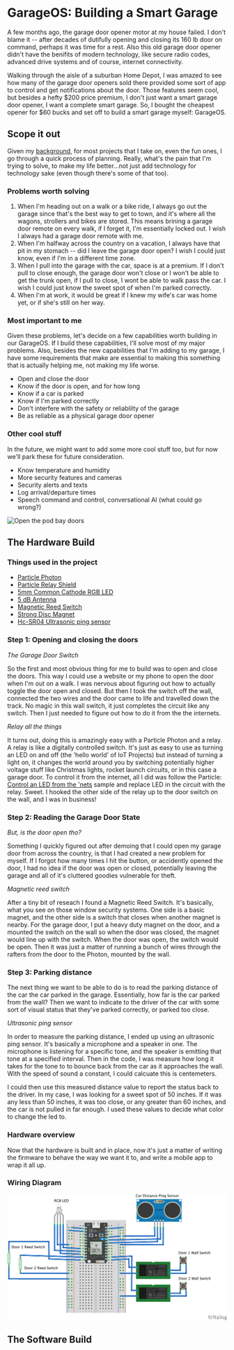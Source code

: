 # GarageOS: Building a Smart Garage

A few months ago, the garage door opener motor at my house failed. I don't blame it -- after decades of dutifully opening and closing its 160 lb door on command, perhaps it was time for a rest. Also this old garage door opener didn't have the benifits of modern technology, like secure radio codes, advanced drive systems and of course, internet connectivity.

Walking through the aisle of a suburban Home Depot, I was amazed to see how many of the garage door openers sold there provided some sort of app to control and get notifications about the door. Those features seem cool, but besides a hefty $200 price premium, I don't just want a smart garage door opener, I want a complete smart garage. So, I bought the cheapest opener for $60 bucks and set off to build a smart garage myself: GarageOS.

## Scope it out
Given my [background](http://dwcares.com/2013/08/19/slide-deck-framing/), for most projects that I take on, even the fun ones, I go through a quick process of planning. Really, what's the pain that I'm trying to solve, to make my life better...not just add technology for technology sake (even though there's some of that too).

### Problems worth solving
1. When I'm heading out on a walk or a bike ride, I always go out the garage since that's the best way to get to town, and it's where all the wagons, strollers and bikes are stored. This means brining a garage door remote on every walk, if I forget it, I'm essentially locked out. I wish I always had a garage door remote with me.
2. When I'm halfway across the country on a vacation, I always have that pit in my stomach -- did I leave the garage door open? I wish I could just know, even if I'm in a different time zone.
3. When I pull into the garage with the car, space is at a premium. If I don't pull to close enough, the garage door won't close or I won't be able to get the trunk open, if I pull to close, I wont be able to walk pass the car. I wish I could just know the sweet spot of when I'm parked correctly.
4. When I'm at work, it would be great if I knew my wife's car was home yet, or if she's still on her way.

### Most important to me
Given these problems, let's decide on a few capabilities worth building in our GarageOS. If I build these capabilities, I'll solve most of my major problems. Also, besides the new capabilities that I'm adding to my garage, I have some requirements that make are essential to making this something that is actually helping me, not making my life worse.
* Open and close the door
* Know if the door is open, and for how long
* Know if a car is parked
* Know if I'm parked correctly
* Don't interfere with the safety or reliablilty of the garage
* Be as reliable as a physical garage door opener

### Other cool stuff
In the future, we might want to add some more cool stuff too, but for now we'll park these for future consideration. 
* Know temperature and humidity
* More security features and cameras
* Security alerts and texts
* Log arrival/departure times
* Speech command and control, conversational AI (what could go wrong?)

![Open the pod bay doors](https://media.giphy.com/media/3o7qDJw6t5ss2FLr32/giphy.gif)

## The Hardware Build

### Things used in the project
* [Particle Photon](https://store.particle.io/collections/photon)
* [Particle Relay Shield](https://store.particle.io/collections/shields-and-kits)
* [5mm Common Cathode RGB LED](http://www.amazon.com/microtivity-IL612-Diffused-Controllable-Common/dp/B006S21SQO/ref=sr_1_1?s=industrial&ie=UTF8&qid=1464707436&sr=1-1&keywords=5mm+rgb+led)
* [5 dB Antenna](http://www.amazon.com/Wi-fi-Antenna-RP-SMA-Antennas-Cables/dp/B00A4I3AGE?ie=UTF8&psc=1&redirect=true&ref_=oh_aui_detailpage_o06_s00)
* [Magnetic Reed Switch](http://www.amazon.com/Directed-Electronics-8601-Magnetic-Switch/dp/B0009SUF08?ie=UTF8&psc=1&redirect=true&ref_=oh_aui_detailpage_o03_s00)
* [Strong Disc Magnet](http://www.amazon.com/Industrial-Grade-10E794-Magnet-Ceramic/dp/B007OXE56G/ref=sr_1_2?s=industrial&ie=UTF8&qid=1464707385&sr=1-2&keywords=magnet)
* [Hc-SR04 Ultrasonic ping sensor](http://www.amazon.com/Mihappy-Ultrasonic-Distance-Measuring-Transducer/dp/B00IJWZTI4?ie=UTF8&psc=1&redirect=true&ref_=oh_aui_detailpage_o08_s00)

### Step 1: Opening and closing the doors


*The Garage Door Switch*

So the first and most obvious thing for me to build was to open and close the doors. This way I could use a website or my phone to open the door when I'm out on a walk. I was nervous about figuring out how to actually toggle the door open and closed. But then I took the switch off the wall, connected the two wires and the door came to life and travelled down the track. No magic in this wall switch, it just completes the circuit like any switch. Then I just needed to figure out how to do it from the the internets.

*Relay all the things*

 It turns out, doing this is amazingly easy with a Particle Photon and a relay. A relay is like a digitally controlled switch. It's just as easy to use as turning an LED on and off (the 'hello world' of IoT Projects) but instead of turning a light on, it changes the world around you by switching potentially higher voltage stuff like Christmas lights, rocket launch circuits, or in this case a garage door. To control it from the internet, all I did was follow the Particle: [Control an LED from the 'nets](https://docs.particle.io/guide/getting-started/examples/photon/#control-leds-over-the-39-net) sample and replace LED in the circuit with the relay. Sweet. I hooked the other side of the relay up to the door switch on the wall, and I was in business!
 
### Step 2: Reading the Garage Door State
 
 *But, is the door open tho?*
 
 Something I quickly figured out after demoing that I could open my garage door from across the country, is that I had created a new problem for myself. If I forgot how many times I hit the button, or accidently opened the door, I had no idea if the door was open or closed, potentially leaving the garage and all of it's cluttered goodies vulnerable for theft.
 
 *Magnetic reed switch*
 
 After a tiny bit of reseach I found a Magnetic Reed Switch. It's basically, what you see on those window security systems. One side is a basic magnet, and the other side is a switch that closes when another magnet is nearby. For the garage door, I put a heavy duty magnet on the door, and a mounted the switch on the wall so when the door was closed, the magnet would line up with the switch. When the door was open, the switch would be open. Then it was just a matter of running a bunch of wires through the rafters from the door to the Photon, mounted by the wall.
 
### Step 3: Parking distance
The next thing we want to be able to do is to read the parking distance of the car the car parked in the garage. Essentially, how far is the car parked from the wall? Then we want to indicate to the driver of the car with some sort of visual status that they've parked correctly, or parked too close.

*Ultrasonic ping sensor* 

In order to measure the parking distance, I ended up using an ultrasonic ping sensor. It's basically a microphone and a speaker in one. The microphone is listening for a specific tone, and the speaker is emitting that tone at a specified interval. Then in the code, I was measure how long it takes for the tone to to bounce back from the car as it approaches the wall. With the speed of sound a constant, I could calcuate this is centemeters. 

I could then use this measured distance value to report the status back to the driver. In my case, I was looking for a sweet spot of 50 inches. If it was any less than 50 inches, it was too close, or any greater than 60 inches, and the car is not pulled in far enough. I used these values to decide what color to change the led to. 

### Hardware overview

Now that the hardware is built and in place, now it's just a matter of writing the firmware to behave the way we want it to, and write a mobile app to wrap it all up. 

### Wiring Diagram
![Wiring diagram](images/garageos-fritzing.png)

## The Software Build
